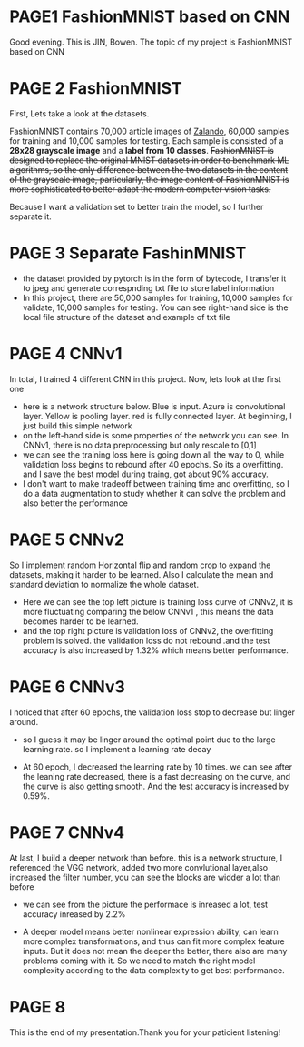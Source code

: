 # PAGE1 FashionMNIST based on CNN

Good evening. This is JIN, Bowen. The topic of my project is FashionMNIST based on CNN

# PAGE 2 FashionMNIST

First, Lets take a look at the datasets.

FashionMNIST contains 70,000 article images of [Zalando](https://jobs.zalando.com/tech/), 60,000 samples for training and 10,000 samples for testing. Each sample is consisted of a **28x28 grayscale image** and a **label from 10 classes**. ~~FashionMNIST is designed to replace the original MNIST datasets  in order to benchmark ML algorithms, so the only difference between the two datasets in the content of the grayscale image, particularly, the image content of FashionMNIST is more sophisticated to better adapt the modern computer vision tasks.~~

Because I want a validation set to better train the model, so I further separate it.

# PAGE 3 Separate FashinMNIST

- the dataset provided by pytorch is in the form of bytecode, I transfer it to jpeg and generate correspnding txt file to store label information
- In this project, there are 50,000 samples for training, 10,000 samples for validate, 10,000 samples for testing. You can see right-hand side is the local file structure of the dataset and example of txt file

# PAGE 4 CNNv1

In total, I trained 4 different CNN in this project. Now, lets look at the first one

- here is a network structure below. Blue is input. Azure is convolutional layer. Yellow is pooling layer. red is fully connected layer. At beginning, I just build this simple network
- on the left-hand side is some properties of the network you can see. In CNNv1, there is no data preprocessing but only rescale to  [0,1]
- we can see the training loss here is going down all the way to 0, while validation loss begins to rebound after 40 epochs. So its   a overfitting. and I save the best model during traing, got about 90% accuracy. 
- I don't want to make tradeoff between training time and overfitting, so I do a data augmentation to study whether it can solve the problem and also better the performance

# PAGE 5 CNNv2

So I implement random Horizontal flip and random crop to expand the datasets, making it harder to be learned. Also I calculate the mean and standard deviation to normalize the whole dataset.

- Here we can see the top left picture is training loss curve of CNNv2, it is more fluctuating comparing the below CNNv1 , this means the data becomes harder to be learned.
- and the top right picture is validation loss of CNNv2, the overfitting problem is solved. the validation loss do not rebound .and the test accuracy is also increased by 1.32% which means better performance. 

# PAGE 6 CNNv3

I noticed that after 60 epochs, the validation loss stop to decrease but linger around.

-  so I guess it may be linger around the optimal point due to the large learning rate. so I implement a learning rate decay

- At 60 epoch, I decreased the learning rate by 10 times. we can see after the leaning rate decreased, there is a fast decreasing on the curve, and the curve is also getting smooth. And the test accuracy is increased by 0.59%.

# PAGE 7 CNNv4

At last, I build a deeper network than before. this is a network structure, I referenced the VGG network, added two more convlutional layer,also increased the filter number, you can see the blocks are widder a lot than before

- we can see from the picture the performace is inreased a lot, test accuracy inreased by 2.2%

-  A deeper model means better nonlinear expression ability, can learn more complex transformations, and thus can fit more complex feature inputs. But it does not mean the deeper the better, there also are many problems coming with it. So we need to match the right model complexity according to the data complexity to get best performance.

# PAGE 8 

This is the end of my presentation.Thank you for your paticient listening! 